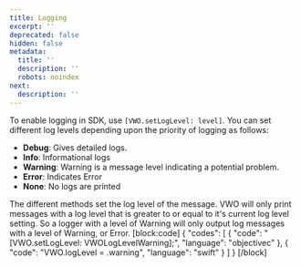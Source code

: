 ```yaml
---
title: Logging
excerpt: ''
deprecated: false
hidden: false
metadata:
  title: ''
  description: ''
  robots: noindex
next:
  description: ''
---
```

To enable logging in SDK, use ```[VWO.setLogLevel: level]```.
You can set different log levels depending upon the priority of logging as follows:

* **Debug**: Gives detailed logs.
* **Info**: Informational logs
* **Warning**: Warning is a message level indicating a potential problem.
* **Error**: Indicates Error
* **None**: No logs are printed

The different methods set the log level of the message. VWO will only print messages with a log level that is greater to or equal to it's current log level setting. So a logger with a level of Warning will only output log messages with a level of Warning, or Error.
[block:code]
{
  "codes": [
    {
      "code": "[VWO.setLogLevel: VWOLogLevelWarning];",
      "language": "objectivec"
    },
    {
      "code": "VWO.logLevel = .warning",
      "language": "swift"
    }
  ]
}
[/block]